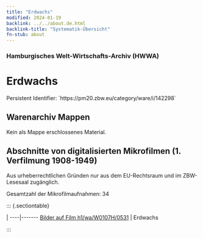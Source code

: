 ```yaml
---
title: "Erdwachs"
modified: 2024-01-19
backlink: ../../about.de.html
backlink-title: "Systematik-Übersicht"
fn-stub: about
---
```


### Hamburgisches Welt-Wirtschafts-Archiv (HWWA)

# Erdwachs

<div class="hint">Persistent Identifier: `https://pm20.zbw.eu/category/ware/i/142298`</div>







## Warenarchiv Mappen





Kein als Mappe erschlossenes Material.



<a id="filmsections" />

## Abschnitte von digitalisierten Mikrofilmen (1. Verfilmung 1908-1949)

<p>Aus urheberrechtlichen Gründen nur aus dem EU-Rechtsraum und im ZBW-Lesesaal zugänglich.</p>


<p>Gesamtzahl der Mikrofilmaufnahmen: 34</p>





::: {.sectiontable}

 | 
----|-------
<a class="btn" href="https://pm20.zbw.eu/film/h1/wa/W0107H/0531" rel="nofollow">Bilder auf Film h1/wa/W0107H/0531</a> | Erdwachs


:::
















